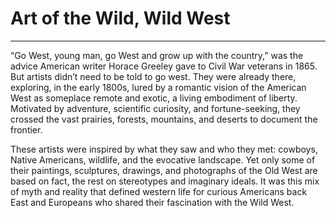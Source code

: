 # Art of the Wild, Wild West

****

“Go West, young man, go West and grow up with the country,” was the advice American writer Horace Greeley gave to Civil War veterans in 1865. But artists didn’t need to be told to go west. They were already there, exploring, in the early 1800s, lured by a romantic vision of the American West as someplace remote and exotic, a living embodiment of liberty. Motivated by adventure, scientific curiosity, and fortune-seeking, they crossed the vast prairies, forests, mountains, and deserts to document the frontier.

These artists were inspired by what they saw and who they met: cowboys, Native Americans, wildlife, and the evocative landscape. Yet only some of their paintings, sculptures, drawings, and photographs of the Old West are based on fact, the rest on stereotypes and imaginary ideals. It was this mix of myth and reality that defined western life for curious Americans back East and Europeans who shared their fascination with the Wild West.


